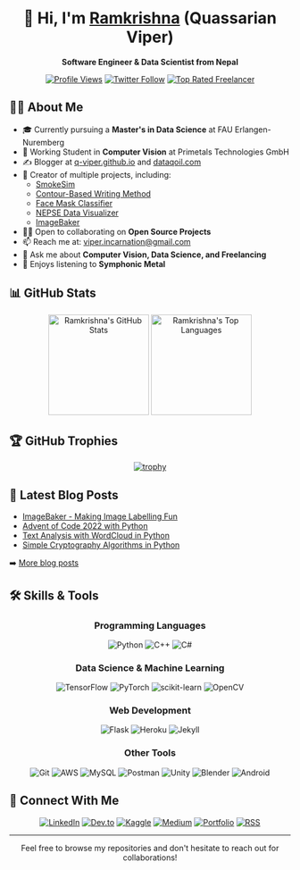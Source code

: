 # <div align="center">👋 Hi, I'm [Ramkrishna](https://q-viper.github.io/portfolio_new/) (Quassarian Viper)</div>
<div align="center"><b>Software Engineer & Data Scientist from Nepal</b></div>

<div align="center">
  
[![Profile Views](https://komarev.com/ghpvc/?username=q-viper&label=Profile%20views&color=0e75b6&style=flat)](https://github.com/q-viper)
[![Twitter Follow](https://img.shields.io/twitter/follow/quassarianviper?logo=twitter&style=for-the-badge)](https://twitter.com/quassarianviper)
[![Top Rated Freelancer](https://img.shields.io/badge/Upwork-Top%20Rated-brightgreen?style=for-the-badge&logo=upwork)](https://www.upwork.com/freelancers/~0120b8c76dc85da315)

</div>

## 👨‍💻 About Me

- 🎓 Currently pursuing a **Master's in Data Science** at FAU Erlangen-Nuremberg
- 💼 Working Student in **Computer Vision** at Primetals Technologies GmbH
- ✍️ Blogger at [q-viper.github.io](https://q-viper.github.io/) and [dataqoil.com](https://dataqoil.com)
- 🚀 Creator of multiple projects, including:
  - [SmokeSim](https://q-viper.github.io/SmokeSim/)
  - [Contour-Based Writing Method](https://q-viper.github.io/2020/08/28/gesture-based-visually-writing-system-web-app/)
  - [Face Mask Classifier](https://github.com/q-viper/Face-Mask-Classification-With-Streamlit)
  - [NEPSE Data Visualizer](https://q-viper.github.io/2020/11/21/deploying-nepse-data-visualizer-on-heroku/)
  - [ImageBaker](https://q-viper.github.io/2025/03/20/imagebaker-making-image-labelling-fun/)
- 👨‍💻 Open to collaborating on **Open Source Projects**
- 📫 Reach me at: [viper.incarnation@gmail.com](mailto:viper.incarnation@gmail.com)
- 💬 Ask me about **Computer Vision, Data Science, and Freelancing**
- 🎵 Enjoys listening to **Symphonic Metal**

## 📊 GitHub Stats

<div align="center">
  <img height="180em" src="https://github-readme-stats.vercel.app/api?username=q-viper&show_icons=true&theme=radical" alt="Ramkrishna's GitHub Stats"/>
  <img height="180em" src="https://github-readme-stats.vercel.app/api/top-langs/?username=q-viper&layout=compact&theme=radical" alt="Ramkrishna's Top Languages"/>
</div>

## 🏆 GitHub Trophies

<div align="center">
  
[![trophy](https://github-profile-trophy.vercel.app/?username=q-viper&theme=onedark&row=1)](https://github.com/q-viper)

</div>

## 📝 Latest Blog Posts

<!-- BLOG-POST-LIST:START -->
- [ImageBaker - Making Image Labelling Fun](https://q-viper.github.io/2025/03/20/imagebaker-making-image-labelling-fun/)
- [Advent of Code 2022 with Python](https://q-viper.github.io/2022/12/12/advent-of-code-2022-python/)
- [Text Analysis with WordCloud in Python](https://q-viper.github.io/2022/12/06/text-analysis-with-word-cloud-in-python/)
- [Simple Cryptography Algorithms in Python](https://q-viper.github.io/2022/11/22/simple-cryptography-in-python/)
<!-- BLOG-POST-LIST:END -->

➡️ [More blog posts](https://q-viper.github.io/posts/)

## 🛠️ Skills & Tools

<div align="center">
  
### Programming Languages
![Python](https://img.shields.io/badge/Python-3776AB?style=for-the-badge&logo=python&logoColor=white)
![C++](https://img.shields.io/badge/C++-00599C?style=for-the-badge&logo=cplusplus&logoColor=white)
![C#](https://img.shields.io/badge/C%23-239120?style=for-the-badge&logo=csharp&logoColor=white)

### Data Science & Machine Learning
![TensorFlow](https://img.shields.io/badge/TensorFlow-FF6F00?style=for-the-badge&logo=tensorflow&logoColor=white)
![PyTorch](https://img.shields.io/badge/PyTorch-EE4C2C?style=for-the-badge&logo=pytorch&logoColor=white)
![scikit-learn](https://img.shields.io/badge/scikit--learn-F7931E?style=for-the-badge&logo=scikit-learn&logoColor=white)
![OpenCV](https://img.shields.io/badge/OpenCV-5C3EE8?style=for-the-badge&logo=opencv&logoColor=white)

### Web Development
![Flask](https://img.shields.io/badge/Flask-000000?style=for-the-badge&logo=flask&logoColor=white)
![Heroku](https://img.shields.io/badge/Heroku-430098?style=for-the-badge&logo=heroku&logoColor=white)
![Jekyll](https://img.shields.io/badge/Jekyll-CC0000?style=for-the-badge&logo=jekyll&logoColor=white)

### Other Tools
![Git](https://img.shields.io/badge/Git-F05032?style=for-the-badge&logo=git&logoColor=white)
![AWS](https://img.shields.io/badge/AWS-232F3E?style=for-the-badge&logo=amazon-aws&logoColor=white)
![MySQL](https://img.shields.io/badge/MySQL-4479A1?style=for-the-badge&logo=mysql&logoColor=white)
![Postman](https://img.shields.io/badge/Postman-FF6C37?style=for-the-badge&logo=postman&logoColor=white)
![Unity](https://img.shields.io/badge/Unity-000000?style=for-the-badge&logo=unity&logoColor=white)
![Blender](https://img.shields.io/badge/Blender-F5792A?style=for-the-badge&logo=blender&logoColor=white)
![Android](https://img.shields.io/badge/Android-3DDC84?style=for-the-badge&logo=android&logoColor=white)

</div>

## 🔗 Connect With Me

<div align="center">
  
[![LinkedIn](https://img.shields.io/badge/LinkedIn-0077B5?style=for-the-badge&logo=linkedin&logoColor=white)](https://linkedin.com/in/qramkrishna)
[![Dev.to](https://img.shields.io/badge/Dev.to-0A0A0A?style=for-the-badge&logo=dev.to&logoColor=white)](https://dev.to/qviper)
[![Kaggle](https://img.shields.io/badge/Kaggle-20BEFF?style=for-the-badge&logo=kaggle&logoColor=white)](https://kaggle.com/qramkrishna)
[![Medium](https://img.shields.io/badge/Medium-12100E?style=for-the-badge&logo=medium&logoColor=white)](https://medium.com/@qrka)
[![Portfolio](https://img.shields.io/badge/Portfolio-000000?style=for-the-badge&logo=About.me&logoColor=white)](https://q-viper.github.io/portfolio_new/)
[![RSS](https://img.shields.io/badge/RSS-FFA500?style=for-the-badge&logo=rss&logoColor=white)](https://q-viper.github.io/feed.xml)

</div>

---

<div align="center">Feel free to browse my repositories and don't hesitate to reach out for collaborations!</div>
